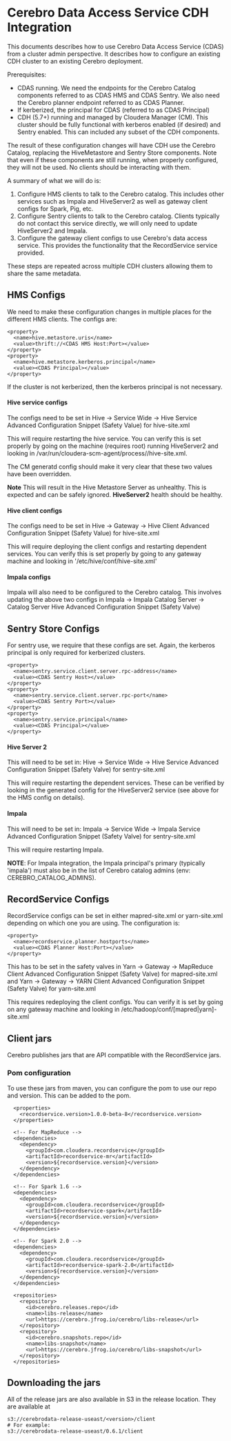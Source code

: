 # Cerebro Data Access Service CDH Integration
This documents describes how to use Cerebro Data Access Service (CDAS) from a cluster
admin perspective. It describes how to configure an existing CDH cluster to an existing
Cerebro deployment.

Prerequisites:
  - CDAS running. We need the endpoints for the Cerebro Catalog components referred
    to as CDAS HMS and CDAS Sentry. We also need the Cerebro planner endpoint referred
    to as CDAS Planner.
  - If kerberized, the principal for CDAS (referred to as CDAS Principal)
  - CDH (5.7+) running and managed by Cloudera Manager (CM). This cluster should be fully
    functional with kerberos enabled (if desired) and Sentry enabled. This can included
    any subset of the CDH components.

The result of these configuration changes will have CDH use the Cerebro Catalog, replacing
the HiveMetastore and Sentry Store components. Note that even if these components are
still running, when properly configured, they will not be used. No clients should be
interacting with them.

A summary of what we will do is:
1. Configure HMS clients to talk to the Cerebro catalog. This includes other services
such as Impala and HiveServer2 as well as gateway client configs for Spark, Pig, etc.
2. Configure Sentry clients to talk to the Cerebro catalog. Clients typically do not
contact this service directly, we will only need to update HiveServer2 and Impala.
3. Configure the gateway client configs to use Cerebro's data access service. This
provides the functionality that the RecordService service provided.

These steps are repeated across multiple CDH clusters allowing them to share
the same metadata.

## HMS Configs
We need to make these configuration changes in multiple places for the different HMS
clients. The configs are:
```
<property>
  <name>hive.metastore.uris</name>
  <value>thrift://<CDAS HMS Host:Port></value>
</property>
<property>
  <name>hive.metastore.kerberos.principal</name>
  <value><CDAS Principal></value>
</property>
```
If the cluster is not kerberized, then the kerberos principal is not necessary.

#### Hive service configs
The configs need to be set in Hive -> Service Wide ->
Hive Service Advanced Configuration Snippet (Safety Value) for hive-site.xml

This will require restarting the hive service. You can verify this is set properly
by going on the machine (requires root) running HiveServer2 and looking in
/var/run/cloudera-scm-agent/process/<latest folder for hive server2>/hive-site.xml.

The CM generatd config should make it very clear that these two values have been
overridden.

**Note** This will result in the Hive Metastore Server as unhealthy. This is expected
and can be safely ignored. **HiveServer2** health should be healthy.

#### Hive client configs
The configs need to be set in Hive -> Gateway ->
Hive Client Advanced Configuration Snippet (Safety Value) for hive-site.xml

This will require deploying the client configs and restarting dependent services. You
can verify this is set properly by going to any gateway machine and looking in
'/etc/hive/conf/hive-site.xml'

#### Impala configs
Impala will also need to be configured to the Cerebro catalog. This involves updating
the above two configs in Impala -> Impala Catalog Server ->
Catalog Server Hive Advanced Configuration Snippet (Safety Valve)

## Sentry Store Configs
For sentry use, we require that these configs are set. Again, the kerberos principal is
only required for kerberized clusters.
```
<property>
  <name>sentry.service.client.server.rpc-address</name>
  <value><CDAS Sentry Host></value>
</property>
<property>
  <name>sentry.service.client.server.rpc-port</name>
  <value><CDAS Sentry Port></value>
</property>
<property>
  <name>sentry.service.principal</name>
  <value><CDAS Principal></value>
</property>
```

#### Hive Server 2
This will need to be set in:
Hive -> Service Wide -> Hive Service Advanced Configuration Snippet (Safety Valve) for
sentry-site.xml

This will require restarting the dependent services. These can be verified by looking in
the generated config for the HiveServer2 service (see above for the HMS config on details).

#### Impala
This will need to be set in:
Impala -> Service Wide -> Impala Service Advanced Configuration Snippet (Safety Valve) for
sentry-site.xml

This will require restarting Impala.

**NOTE**: For Impala integration, the Impala principal's primary (typically
'impala') must also be in the list of Cerebro catalog admins (env: CEREBRO_CATALOG_ADMINS).

## RecordService Configs
RecordService configs can be set in either mapred-site.xml or yarn-site.xml depending
on which one you are using. The configuration is:
```
<property>
  <name>recordservice.planner.hostports</name>
  <value><CDAS Planner Host:Port></value>
</property>
```

This has to be set in the safety valves in
Yarn -> Gateway -> MapReduce Client Advanced Configuration Snippet (Safety Valve) for
mapred-site.xml
and
Yarn -> Gateway -> YARN Client Advanced Configuration Snippet (Safety Valve) for
yarn-site.xml

This requires redeploying the client configs. You can verify it is set by going on any
gateway machine and looking in /etc/hadoop/conf/[mapred|yarn]-site.xml

## Client jars
Cerebro publishes jars that are API compatible with the RecordService jars.

### Pom configuration
To use these jars from maven, you can configure the pom to use our repo and version.
This can be added to the pom.
```
  <properties>
    <recordservice.version>1.0.0-beta-8</recordservice.version>
  </properties>

  <!-- For MapReduce -->
  <dependencies>
    <dependency>
      <groupId>com.cloudera.recordservice</groupId>
      <artifactId>recordservice-mr</artifactId>
      <version>${recordservice.version}</version>
    </dependency>
  </dependencies>

  <!-- For Spark 1.6 -->
  <dependencies>
    <dependency>
      <groupId>com.cloudera.recordservice</groupId>
      <artifactId>recordservice-spark</artifactId>
      <version>${recordservice.version}</version>
    </dependency>
  </dependencies>

  <!-- For Spark 2.0 -->
  <dependencies>
    <dependency>
      <groupId>com.cloudera.recordservice</groupId>
      <artifactId>recordservice-spark-2.0</artifactId>
      <version>${recordservice.version}</version>
    </dependency>
  </dependencies>

  <repositories>
    <repository>
      <id>cerebro.releases.repo</id>
      <name>libs-release</name>
      <url>https://cerebro.jfrog.io/cerebro/libs-release</url>
    </repository>
    <repository>
      <id>cerebro.snapshots.repo</id>
      <name>libs-snapshot</name>
      <url>https://cerebro.jfrog.io/cerebro/libs-snapshot</url>
    </repository>
  </repositories>
```

## Downloading the jars

All of the release jars are also available in S3 in the release location. They are
available at

```shell
s3://cerebrodata-release-useast/<version>/client
# For example:
s3://cerebrodata-release-useast/0.6.1/client
```
